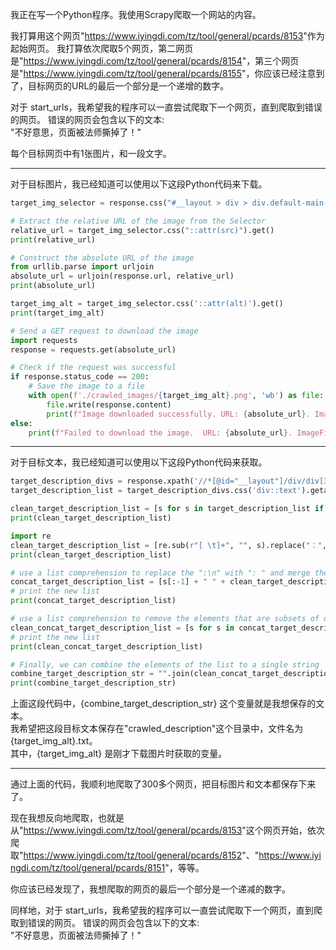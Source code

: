 我正在写一个Python程序。我使用Scrapy爬取一个网站的内容。

我打算用这个网页"<https://www.iyingdi.com/tz/tool/general/pcards/8153>"作为起始网页。
我打算依次爬取5个网页，第二网页是"<https://www.iyingdi.com/tz/tool/general/pcards/8154>"，第三个网页是"<https://www.iyingdi.com/tz/tool/general/pcards/8155>"，你应该已经注意到了，目标网页的URL的最后一个部分是一个递增的数字。

对于 start_urls，我希望我的程序可以一直尝试爬取下一个网页，直到爬取到错误的网页。
错误的网页会包含以下的文本:  
"不好意思，页面被法师撕掉了！"

每个目标网页中有1张图片，和一段文字。

___

对于目标图片，我已经知道可以使用以下这段Python代码来下载。

```python
target_img_selector = response.css("#__layout > div > div.default-main-container.w-full.pl-90.big\:pl-250.pt-56 > div > div > div.marvel-card-detail-page > div > img")

# Extract the relative URL of the image from the Selector
relative_url = target_img_selector.css("::attr(src)").get()
print(relative_url)

# Construct the absolute URL of the image
from urllib.parse import urljoin
absolute_url = urljoin(response.url, relative_url)
print(absolute_url)

target_img_alt = target_img_selector.css('::attr(alt)').get()
print(target_img_alt)

# Send a GET request to download the image
import requests
response = requests.get(absolute_url)

# Check if the request was successful
if response.status_code == 200:
    # Save the image to a file
    with open(f'./crawled_images/{target_img_alt}.png', 'wb') as file:
        file.write(response.content)
        print(f"Image downloaded successfully. URL: {absolute_url}. ImageFileName: {target_img_alt}.png.")
else:
    print(f"Failed to download the image.  URL: {absolute_url}. ImageFileName: {target_img_alt}.png.")
```

___

对于目标文本，我已经知道可以使用以下这段Python代码来获取。

```python
target_description_divs = response.xpath('//*[@id="__layout"]/div/div[3]/div/div/div[2]/div/div')
target_description_list = target_description_divs.css('div::text').getall()

clean_target_description_list = [s for s in target_description_list if s.strip()]
print(clean_target_description_list)

import re
clean_target_description_list = [re.sub(r"[ \t]+", "", s).replace("：", ":") for s in clean_target_description_list]
print(clean_target_description_list)

# use a list comprehension to replace the ":\n" with ": " and merge the strings
concat_target_description_list = [s[:-1] + " " + clean_target_description_list[i+1] if s.endswith(":\n") else s for i, s in enumerate(clean_target_description_list)]
# print the new list
print(concat_target_description_list)

# use a list comprehension to remove the elements that are subsets of other elements
clean_concat_target_description_list = [s for s in concat_target_description_list if not any(s in t for t in concat_target_description_list if s != t)]
# print the new list
print(clean_concat_target_description_list)

# Finally, we can combine the elements of the list to a single string
combine_target_description_str = "".join(clean_concat_target_description_list)
print(combine_target_description_str)
```

上面这段代码中，{combine_target_description_str} 这个变量就是我想保存的文本。  
我希望把这段目标文本保存在"crawled_description"这个目录中，文件名为 {target_img_alt}.txt。  
其中，{target_img_alt} 是刚才下载图片时获取的变量。

___

通过上面的代码，我顺利地爬取了300多个网页，把目标图片和文本都保存下来了。

现在我想反向地爬取，也就是从"<https://www.iyingdi.com/tz/tool/general/pcards/8153>"这个网页开始，依次爬取"<https://www.iyingdi.com/tz/tool/general/pcards/8152>"、"<https://www.iyingdi.com/tz/tool/general/pcards/8151>"，等等。

你应该已经发现了，我想爬取的网页的最后一个部分是一个递减的数字。

同样地，对于 start_urls，我希望我的程序可以一直尝试爬取下一个网页，直到爬取到错误的网页。
错误的网页会包含以下的文本:  
"不好意思，页面被法师撕掉了！"